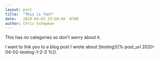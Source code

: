 ```yaml
---
layout: post
title:  "This is fun?"
date:   2020-04-03 23:59:48 -0700
author: Chris Schepman
---
```


This has no categories so don't worry about it.

I want to link you to a blog post I wrote about [testing]({% post_url 2020-04-02-testing-1-2-3 %}).